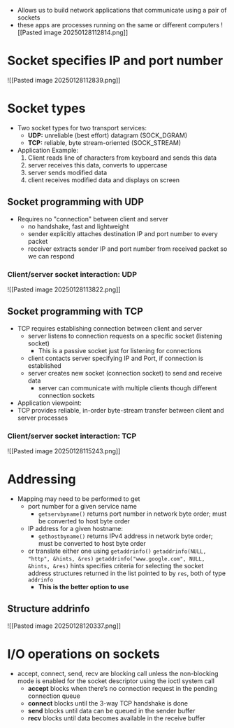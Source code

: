 - Allows us to build network applications that communicate using a pair of sockets
- these apps are processes running on the same or different computers
![[Pasted image 20250128112814.png]]
# Socket specifies IP and port number
![[Pasted image 20250128112839.png]]
# Socket types
- Two socket types for two transport services:
	- **UDP:** unreliable (best effort) datagram (SOCK_DGRAM)
	- **TCP:** reliable, byte stream-oriented (SOCK_STREAM)
- Application Example:
	1. Client reads line of characters from keyboard and sends this data
	2. server receives this data, converts to uppercase
	3. server sends modified data
	4. client receives modified data and displays on screen
## Socket programming with UDP
- Requires no "connection" between client and server
	- no handshake, fast and lightweight
	- sender explicitly attaches destination IP and port number to every packet
	- receiver extracts sender IP and port number from received packet so we can respond
### Client/server socket interaction: UDP
![[Pasted image 20250128113822.png]]
## Socket programming with TCP
- TCP requires establishing connection between client and server
	- server listens to connection requests on a specific socket (listening socket)
		- This is a passive socket just for listening for connections
	- client contacts server specifying IP and Port, if connection is established
	- server creates new socket (connection socket) to send and receive data
		- server can communicate with multiple clients though different connection sockets
- Application viewpoint:  
- TCP provides reliable, in-order byte-stream transfer between client and server processes
### Client/server socket interaction: TCP
![[Pasted image 20250128115243.png]]
# Addressing
- Mapping may need to be performed to get
	- port number for a given service name
		- `getservbyname()` returns port number in network byte order; must be converted to host byte order
	- IP address for a given hostname:  
		- `gethostbyname()` returns IPv4 address in network byte order; must be converted to host byte order
	- or translate either one using `getaddrinfo()` `getaddrinfo(NULL, "http", &hints, &res)` `getaddrinfo("www.google.com", NULL, &hints, &res)` hints specifies criteria for selecting the socket address structures returned in the list pointed to by `res`, both of type `addrinfo`
		- **This is the better option to use**
## Structure addrinfo
![[Pasted image 20250128120337.png]]
# I/O operations on sockets
- accept, connect, send, recv are blocking call unless the non-blocking mode is enabled for the socket descriptor using the ioctl system call
	- **accept** blocks when there’s no connection request in the pending connection queue
	- **connect** blocks until the 3-way TCP handshake is done  
	- **send** blocks until data can be queued in the sender buffer  
	- **recv** blocks until data becomes available in the receive buffer
